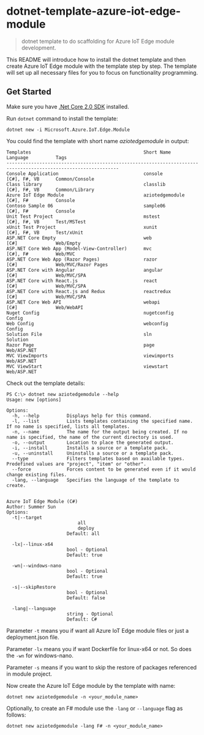 # dotnet-template-azure-iot-edge-module
> dotnet template to do scaffolding for Azure IoT Edge module development.

This README will introduce how to install the dotnet template and then create Azure IoT Edge module with the template step by step.
The template will set up all necessary files for you to focus on functionality programming.

## Get Started

Make sure you have [.Net Core 2.0 SDK](https://www.microsoft.com/net/download/core) installed.

Run `dotnet` command to install the template:

```
dotnet new -i Microsoft.Azure.IoT.Edge.Module
```
You could find the template with short name *aziotedgemodule* in output:

```
Templates                                         Short Name              Language          Tags
---------------------------------------------------------------------------------------------------------------
Console Application                               console                 [C#], F#, VB      Common/Console
Class library                                     classlib                [C#], F#, VB      Common/Library
Azure IoT Edge Module                             aziotedgemodule         [C#], F#          Console
Contoso Sample 06                                 sample06                [C#], F#          Console
Unit Test Project                                 mstest                  [C#], F#, VB      Test/MSTest
xUnit Test Project                                xunit                   [C#], F#, VB      Test/xUnit
ASP.NET Core Empty                                web                     [C#]              Web/Empty
ASP.NET Core Web App (Model-View-Controller)      mvc                     [C#], F#          Web/MVC
ASP.NET Core Web App (Razor Pages)                razor                   [C#]              Web/MVC/Razor Pages
ASP.NET Core with Angular                         angular                 [C#]              Web/MVC/SPA
ASP.NET Core with React.js                        react                   [C#]              Web/MVC/SPA
ASP.NET Core with React.js and Redux              reactredux              [C#]              Web/MVC/SPA
ASP.NET Core Web API                              webapi                  [C#]              Web/WebAPI
Nuget Config                                      nugetconfig                               Config
Web Config                                        webconfig                                 Config
Solution File                                     sln                                       Solution
Razor Page                                        page                                      Web/ASP.NET
MVC ViewImports                                   viewimports                               Web/ASP.NET
MVC ViewStart                                     viewstart                                 Web/ASP.NET
```

Check out the template details:
```
PS C:\> dotnet new aziotedgemodule --help
Usage: new [options]

Options:
  -h, --help          Displays help for this command.
  -l, --list          Lists templates containing the specified name. If no name is specified, lists all templates.
  -n, --name          The name for the output being created. If no name is specified, the name of the current directory is used.
  -o, --output        Location to place the generated output.
  -i, --install       Installs a source or a template pack.
  -u, --uninstall     Uninstalls a source or a template pack.
  --type              Filters templates based on available types. Predefined values are "project", "item" or "other".
  --force             Forces content to be generated even if it would change existing files.
  -lang, --language   Specifies the language of the template to create.


Azure IoT Edge Module (C#)
Author: Summer Sun
Options:
  -t|--target
                          all
                          deploy
                      Default: all

  -lx|--linux-x64
                      bool - Optional
                      Default: true

  -wn|--windows-nano
                      bool - Optional
                      Default: true

  -s|--skipRestore
                      bool - Optional
                      Default: false

  -lang|--language
                      string - Optional
                      Default: C#

```

Parameter `-t` means you if want all Azure IoT Edge module files or just a deployment.json file.

Parameter `-lx` means you if want Dockerfile for linux-x64 or not. So does the `-wn` for windows-nano.

Parameter `-s` means if you want to skip the restore of packages referenced in module project.

Now create the Azure IoT Edge module by the template with name:

```
dotnet new aziotedgemodule -n <your_module_name>
```

Optionally, to create an F# module use the `-lang` or `--language` flag as follows:

```
dotnet new aziotedgemodule -lang F# -n <your_module_name>
``` 